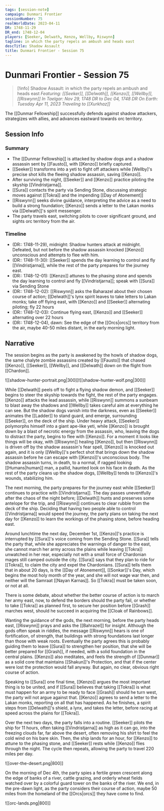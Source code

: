 ```yaml
---
tags: [session-note]
campaign: Dunmari Frontier
sessionNumber: 75
realWorldDate: 2023-04-11
DR: 1748-11-29
DR_end: 1748-12-04
players: [Seeker, Delwath, Kenzo, Wellby, Riswynn]
tagline: in which the party repels an ambush and heads east
descTitle: Shadow Assault
title: Dunmari Frontier - Session 75
---
```

# Dunmari Frontier - Session 75

>[!info] Shadow Assault: in which the party repels an ambush and heads east
> *Featuring: [[Seeker]], [[Delwath]], [[Kenzo]], [[Wellby]], [[Riswynn]]*
> *In Taelgar: Nov 29, 1748 DR to Dec 04, 1748 DR*
> *On Earth: Tuesday Apr 11, 2023*
> *Traveling to [[Xurkhaz]]*

The [[Dunmar Fellowship]] successfully defends against shadow attackers, strategizes with allies, and advances eastward towards orc territory.

## Session Info
### Summary
- The [[Dunmar Fellowship]] is attacked by shadow dogs and a shadow assassin sent by [[Fausto]], with [[Kenzo]] briefly captured.
- [[Seeker]] transforms into a yeti to fight off attackers while [Wellby]'s precise shot kills the fleeing shadow assassin, saving [[Kenzo]].
- After surviving the night, [[Seeker]] and [[Kenzo]] practice piloting the skyship [[Vindristjarna]].
- [[Sura]] contacts the party via Sending Stone, discussing strategic moves against [[Tokra]] and the impending [[Day of Atonement]]
- [[Riswynn]] seeks divine guidance, interpreting the advice as a need to build a strong foundation; [[Kenzo]] sends a letter to the Lakan monks via [[Delwath]]'s spirit messenger.
- The party travels east, switching pilots to cover significant ground, and sights orc territory from the air.

### Timeline
- (DR:: 1748-11-29), midnight: Shadow hunters attack at midnight. Defeated, but not before the shadow assassin knocked [[Kenzo]] unconscious and attempts to flee with him.
- (DR:: 1748-11-30): [[Seeker]] spends the day learning to control and fly [[Vindristjarna]], while the rest of the party prepares for the journey east.
- (DR:: 1748-12-01): [[Kenzo]] attunes to the phasing stone and spends the day learning to control and fly [[Vindristjarna]]; speak with [[Sura]] via Sending Stone
- (DR:: 1748-12-02): [[Riswynn]] asks the Baharazel about their chosen course of action; [[Delwath]]'s lynx spirit leaves to take letters to Lakan monks; take off flying east, with [[Kenzo]] and [[Seeker]] alternating piloting; fly 22 hours
- (DR:: 1748-12-03): Continue flying east, [[Kenzo]] and [[Seeker]] alternating over 22 hours
- (DR:: 1748-12-04), dawn: See the edge of the [[Orcs|orcs]] territory from the air, maybe 40-50 miles distant, in the early morning light.

## Narrative
The session begins as the party is awakened by the howls of shadow dogs, the same chalyte zombie assassins created by [[Fausto]] that chased [[Kenzo]], [[Seeker]], [[Wellby]], and [[Delwath]] down on the flight from [[Chardon]]. 

![[shadow-hunter-portrait.png|300]]![[shadow-hunter-wolf.png|300]]

While [[Delwath]] peels off to fight a flying shadow demon, and [[Seeker]] begins to steer the skyship towards the fight, the rest of the party engages. [[Kenzo]] attacks the lead assassin, while [[Riswynn]] summons a sunbeam to blast away the shadows and [[Wellby]] takes careful aim at everything he can see. But the shadow dogs vanish into the darkness, even as [[Seeker]] animates the [[Ladder]] to stand guard, and emerge, surrounding [[Seeker]], on the deck of the ship. Under heavy attack, [[Seeker]] polymorphs himself into a giant ape-like yeti, while [[Kenzo]] is brought down by a blast of necrotic energy from the assassin, who, leaving the dogs to distract the party, begins to flee with [[Kenzo]]. For a moment it looks like things will be okay, with [[Riswynn]] healing [[Kenzo]], but then [[Riswynn]] is driven off by the shadow assassin's fear spell, [[Kenzo]] is knocked out again, and it is only [[Wellby]]'s perfect shot that brings down the shadow assassin before he can escape with [[Kenzo]]'s unconscious body. The shadow assassin turns, in death, to a normal, if ragged looking [[Humans|human]] man, a pallid, haunted look on his face in death. As the rest of the party cleans up the shadow dogs, [[Wellby]] tends to [[Kenzo]]'s wounds, stabilizing him. 

The next morning, the party prepares for the journey east while [[Seeker]] continues to practice with [[Vindristjarna]]. The day passes uneventfully after the chaos of the night before; [[Delwath]] hunts and preserves some antelope for the trip, and [[Riswynn]] continues to clear rubble from the deck of the ship. Deciding that having two people able to control [[Vindristjarna]] would speed the journey, the party plans on taking the next day for [[Kenzo]] to learn the workings of the phasing stone, before heading east.

Around lunchtime the next day, December 1st, [[Kenzo]]'s practice is interrupted by [[Sura]]'s voice coming from the Sending Stone. [[Sura]] tells the party that, while she appreciates the warnings of danger to the east, she cannot march her army across the plains while leaving [[Tokra]] unwatched in her rear, especially not with a small force of Chardonian mages still camped outside the city. [[Sura]] says that they plan to ride for [[Tokra]], to claim the city and expel the Chardonians. [[Sura]] tells them that in about 20 days, is the [[Day of Atonement]], [[Sonkar]]'s Day, which begins the most holy month of the year, and she will not wage war then, and neither will the Samraat [[Nayan Karnas]]. So [[Tokra]] must be taken soon, or not at all. 

There is some debate, about whether the better course of action is to march her army east, now, to defend the borders should the party fail, or whether to take [[Tokra]] as planned first, to secure her position before [[Grash]] marches west, should he succeed in acquiring the [[Cloak of Rainbows]].

Wanting the guidance of the gods, the next morning, before the party heads east, [[Riswynn]] prays and asks the [[Bahrazel]] for insight. Although the gods often speak in riddles, the message [[Riswynn]] hears is one of fortification, of strength, that buildings with strong foundations last longer than those with weak roots. Eventually the party agrees this is probably guiding them to leave [[Sura]] to strengthen her position, that she will be better prepared for [[Grash]], if needed, with a solid foundation in the central plains. [[Kenzo]] also meditates, and feels the strength of [[Dunmar]] as a solid core that maintains [[Shakun]]'s Protection, and that if the center were lost the protection would fall anyway. But again, no clear, obvious right course of action. 

Speaking to [[Sura]] one final time, [[Kenzo]] argues the most important thing is to be united, and if [[Sura]] believes that taking [[Tokra]] is what must happen for an army to be ready to face [[Grash]] should he turn west, the party will not argue against that. [[Kenzo]] agrees to send a letter to the Lakan monks, reporting on all that has happened. As he finishes, a spirit steps from [[Delwath]]'s shield, a lynx, and takes the letter, before racing at speed across the plains for [[Tokra]]. 

Over the next two days, the party falls into a routine. [[Seeker]] pilots the ship for 11 hours, often taking [[Vindristjarna]] as high as it can go, into the freezing clouds far, far above the desert, often removing his shirt to feel the cold wind on his bare skin. Then, the ship lands for an hour, for [[Kenzo]] to attune to the phasing stone, and [[Seeker]] rests while [[Kenzo]] flies through the night. The cycle then repeats, allowing the party to travel 220 miles per day. 

![[over-the-desert.png|800]]

On the morning of Dec 4th, the party spies a fertile green crescent along the edge of banks of a river, cattle grazing, and orderly wheat fields watched over by a colorful guard tower on the banks of the river. We end, in the pre-dawn light, as the party considers their course of action, maybe 50 miles from the homeland of the [[Orcs|orcs]] they have come to find.

![[orc-lands.png|800]]
